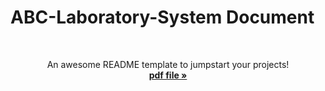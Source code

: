 
# ABC-Laboratory-System Document
<br />
<div align="center">

  <p align="center">
    An awesome README template to jumpstart your projects!
    <br />
    <a href="https://github.com/bashitha17364/ABC-LAB/blob/2a13362afe2f59df138a5705df3803c5154fd300/document/BSC%20SE%20CIS6003%20-%20ST20307114.pdf"><strong>pdf file »</strong></a>
    <br />
   
  </p>
</div>
